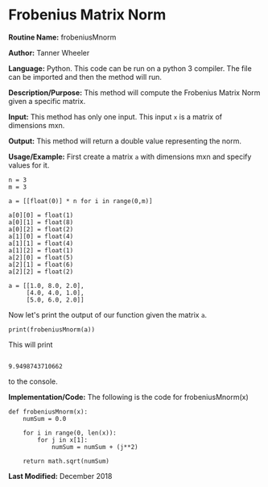 # Frobenius Matrix Norm

**Routine Name:** frobeniusMnorm

**Author:** Tanner Wheeler

**Language:** Python. This code can be run on a python 3 compiler. The file can be imported and then the method will run.

**Description/Purpose:** This method will compute the Frobenius Matrix Norm given a specific matrix.

**Input:** This method has only one input.  This input `x` is a matrix of dimensions mxn.

**Output:** This method will return a double value representing the norm.

**Usage/Example:**
First create a matrix `a` with dimensions mxn and specify values for it.
```
n = 3
m = 3

a = [[float(0)] * n for i in range(0,m)]

a[0][0] = float(1)
a[0][1] = float(8)
a[0][2] = float(2)
a[1][0] = float(4)
a[1][1] = float(4)
a[1][2] = float(1)
a[2][0] = float(5)
a[2][1] = float(6)
a[2][2] = float(2)

a = [[1.0, 8.0, 2.0],
     [4.0, 4.0, 1.0],
     [5.0, 6.0, 2.0]]
```
Now let's print the output of our function given the matrix `a`.
```
print(frobeniusMnorm(a))
```
This will print
```

9.9498743710662
```
to the console.


**Implementation/Code:** The following is the code for frobeniusMnorm(x)
```
def frobeniusMnorm(x):
    numSum = 0.0
    
    for i in range(0, len(x)):
        for j in x[1]:
            numSum = numSum + (j**2)
            
    return math.sqrt(numSum)
```

**Last Modified:** December 2018

